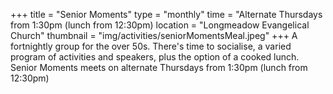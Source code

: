+++
title = "Senior Moments"
type = "monthly"
time = "Alternate Thursdays from 1:30pm (lunch from 12:30pm)
location = "Longmeadow Evangelical Church"
thumbnail = "img/activities/seniorMomentsMeal.jpeg"
+++
A fortnightly group for the over 50s. There's time to socialise, a varied program of activities and speakers, plus the option of a cooked lunch. Senior Moments meets on alternate Thursdays from 1:30pm (lunch from 12:30pm)

